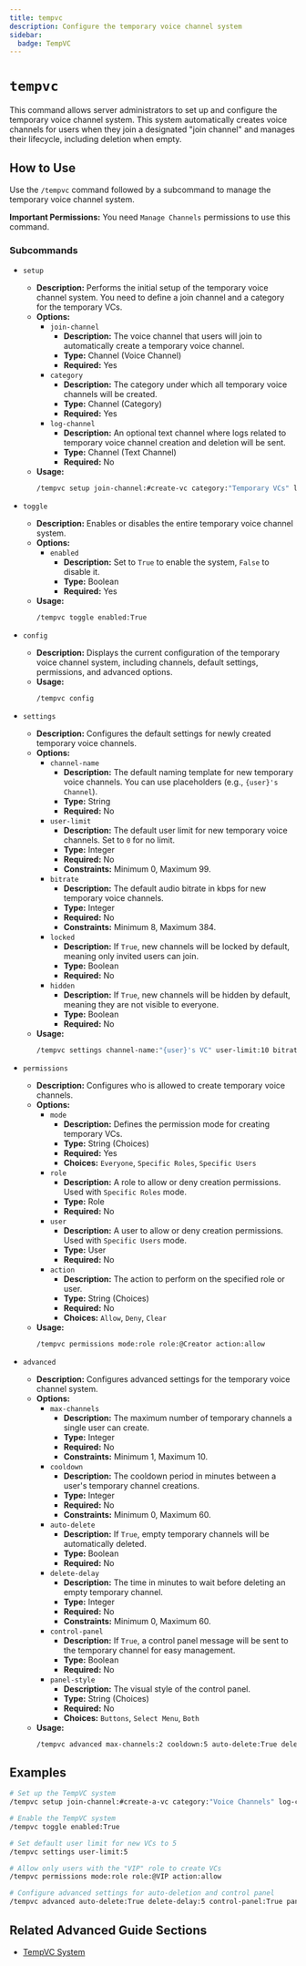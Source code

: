 ```yaml
---
title: tempvc
description: Configure the temporary voice channel system
sidebar:
  badge: TempVC
---
```


# `tempvc`

This command allows server administrators to set up and configure the temporary voice channel system. This system automatically creates voice channels for users when they join a designated "join channel" and manages their lifecycle, including deletion when empty.

## How to Use

Use the `/tempvc` command followed by a subcommand to manage the temporary voice channel system.

**Important Permissions:** You need `Manage Channels` permissions to use this command.

### Subcommands

*   `setup`
    *   **Description:** Performs the initial setup of the temporary voice channel system. You need to define a join channel and a category for the temporary VCs.
    *   **Options:**
        *   `join-channel`
            *   **Description:** The voice channel that users will join to automatically create a temporary voice channel.
            *   **Type:** Channel (Voice Channel)
            *   **Required:** Yes
        *   `category`
            *   **Description:** The category under which all temporary voice channels will be created.
            *   **Type:** Channel (Category)
            *   **Required:** Yes
        *   `log-channel`
            *   **Description:** An optional text channel where logs related to temporary voice channel creation and deletion will be sent.
            *   **Type:** Channel (Text Channel)
            *   **Required:** No
    *   **Usage:** 
        ```sh
        /tempvc setup join-channel:#create-vc category:"Temporary VCs" log-channel:#tempvc-logs
        ```

*   `toggle`
    *   **Description:** Enables or disables the entire temporary voice channel system.
    *   **Options:**
        *   `enabled`
            *   **Description:** Set to `True` to enable the system, `False` to disable it.
            *   **Type:** Boolean
            *   **Required:** Yes
    *   **Usage:** 
        ```sh
        /tempvc toggle enabled:True
        ```

*   `config`
    *   **Description:** Displays the current configuration of the temporary voice channel system, including channels, default settings, permissions, and advanced options.
    *   **Usage:** 
        ```sh
        /tempvc config
        ```

*   `settings`
    *   **Description:** Configures the default settings for newly created temporary voice channels.
    *   **Options:**
        *   `channel-name`
            *   **Description:** The default naming template for new temporary voice channels. You can use placeholders (e.g., `{user}'s Channel`).
            *   **Type:** String
            *   **Required:** No
        *   `user-limit`
            *   **Description:** The default user limit for new temporary voice channels. Set to `0` for no limit.
            *   **Type:** Integer
            *   **Required:** No
            *   **Constraints:** Minimum 0, Maximum 99.
        *   `bitrate`
            *   **Description:** The default audio bitrate in kbps for new temporary voice channels.
            *   **Type:** Integer
            *   **Required:** No
            *   **Constraints:** Minimum 8, Maximum 384.
        *   `locked`
            *   **Description:** If `True`, new channels will be locked by default, meaning only invited users can join.
            *   **Type:** Boolean
            *   **Required:** No
        *   `hidden`
            *   **Description:** If `True`, new channels will be hidden by default, meaning they are not visible to everyone.
            *   **Type:** Boolean
            *   **Required:** No
    *   **Usage:** 
        ```sh
        /tempvc settings channel-name:"{user}'s VC" user-limit:10 bitrate:96 locked:False
        ```

*   `permissions`
    *   **Description:** Configures who is allowed to create temporary voice channels.
    *   **Options:**
        *   `mode`
            *   **Description:** Defines the permission mode for creating temporary VCs.
            *   **Type:** String (Choices)
            *   **Required:** Yes
            *   **Choices:** `Everyone`, `Specific Roles`, `Specific Users`
        *   `role`
            *   **Description:** A role to allow or deny creation permissions. Used with `Specific Roles` mode.
            *   **Type:** Role
            *   **Required:** No
        *   `user`
            *   **Description:** A user to allow or deny creation permissions. Used with `Specific Users` mode.
            *   **Type:** User
            *   **Required:** No
        *   `action`
            *   **Description:** The action to perform on the specified role or user.
            *   **Type:** String (Choices)
            *   **Required:** No
            *   **Choices:** `Allow`, `Deny`, `Clear`
    *   **Usage:** 
        ```sh
        /tempvc permissions mode:role role:@Creator action:allow
        ```

*   `advanced`
    *   **Description:** Configures advanced settings for the temporary voice channel system.
    *   **Options:**
        *   `max-channels`
            *   **Description:** The maximum number of temporary channels a single user can create.
            *   **Type:** Integer
            *   **Required:** No
            *   **Constraints:** Minimum 1, Maximum 10.
        *   `cooldown`
            *   **Description:** The cooldown period in minutes between a user's temporary channel creations.
            *   **Type:** Integer
            *   **Required:** No
            *   **Constraints:** Minimum 0, Maximum 60.
        *   `auto-delete`
            *   **Description:** If `True`, empty temporary channels will be automatically deleted.
            *   **Type:** Boolean
            *   **Required:** No
        *   `delete-delay`
            *   **Description:** The time in minutes to wait before deleting an empty temporary channel.
            *   **Type:** Integer
            *   **Required:** No
            *   **Constraints:** Minimum 0, Maximum 60.
        *   `control-panel`
            *   **Description:** If `True`, a control panel message will be sent to the temporary channel for easy management.
            *   **Type:** Boolean
            *   **Required:** No
        *   `panel-style`
            *   **Description:** The visual style of the control panel.
            *   **Type:** String (Choices)
            *   **Required:** No
            *   **Choices:** `Buttons`, `Select Menu`, `Both`
    *   **Usage:** 
        ```sh
        /tempvc advanced max-channels:2 cooldown:5 auto-delete:True delete-delay:10
        ```

## Examples

```sh
# Set up the TempVC system
/tempvc setup join-channel:#create-a-vc category:"Voice Channels" log-channel:#vc-logs

# Enable the TempVC system
/tempvc toggle enabled:True

# Set default user limit for new VCs to 5
/tempvc settings user-limit:5

# Allow only users with the "VIP" role to create VCs
/tempvc permissions mode:role role:@VIP action:allow

# Configure advanced settings for auto-deletion and control panel
/tempvc advanced auto-delete:True delete-delay:5 control-panel:True panel-style:buttons
```

## Related Advanced Guide Sections

*   [TempVC System](/advanced-guide/server-management/tempvc_system)